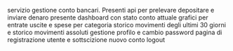 servizio gestione  conto bancari.
Presenti api per  prelevare depositare e inviare denaro 
presente dashboard con  stato conto attuale  grafici per entrate uscite e spese per categoria 
storico movimenti degli ultimi 30 giorni e storico movimenti assoluti
gestione profilo  e cambio password 
pagina di registrazione utente e sottscizione  nuovo conto 
logout

